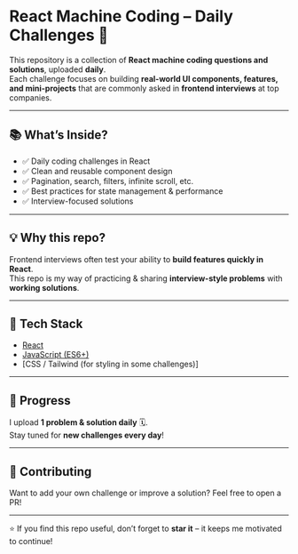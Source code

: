 # React Machine Coding – Daily Challenges 🚀

This repository is a collection of **React machine coding questions and solutions**, uploaded **daily**.  
Each challenge focuses on building **real-world UI components, features, and mini-projects** that are commonly asked in **frontend interviews** at top companies.

---

## 📚 What’s Inside?
- ✅ Daily coding challenges in React  
- ✅ Clean and reusable component design  
- ✅ Pagination, search, filters, infinite scroll, etc.  
- ✅ Best practices for state management & performance  
- ✅ Interview-focused solutions  

---

## 💡 Why this repo?
Frontend interviews often test your ability to **build features quickly in React**.  
This repo is my way of practicing & sharing **interview-style problems** with **working solutions**.

---

## 🚀 Tech Stack
- [React](https://react.dev/)  
- [JavaScript (ES6+)](https://developer.mozilla.org/en-US/docs/Web/JavaScript)  
- [CSS / Tailwind (for styling in some challenges)]  

---

## 📅 Progress
I upload **1 problem & solution daily** 🗓️.  
Stay tuned for **new challenges every day**!

---

## 🤝 Contributing
Want to add your own challenge or improve a solution? Feel free to open a PR!  

---

⭐ If you find this repo useful, don’t forget to **star it** – it keeps me motivated to continue!  
